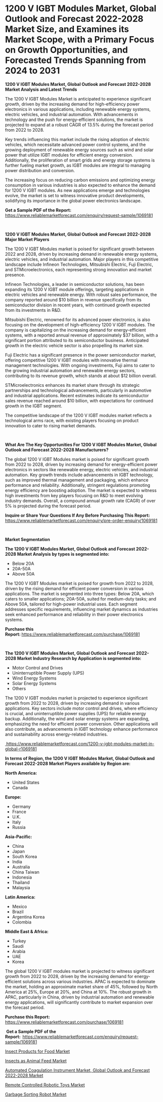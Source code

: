 <p><h1>1200 V IGBT Modules Market, Global Outlook and Forecast 2022-2028 Market Size, and Examines its Market Scope, with a Primary Focus on Growth Opportunities, and Forecasted Trends Spanning from 2024 to 2031</h1></p><p><strong>1200 V IGBT Modules Market, Global Outlook and Forecast 2022-2028 Market Analysis and Latest Trends</strong></p>
<p><p>The 1200 V IGBT Modules Market is anticipated to experience significant growth, driven by the increasing demand for high-efficiency power electronics in various applications, including renewable energy systems, electric vehicles, and industrial automation. With advancements in technology and the push for energy-efficient solutions, the market is projected to expand at a robust CAGR of 13.5% during the forecast period from 2022 to 2028. </p><p>Key trends influencing this market include the rising adoption of electric vehicles, which necessitate advanced power control systems, and the growing deployment of renewable energy sources such as wind and solar power that utilize IGBT modules for efficient energy conversion. Additionally, the proliferation of smart grids and energy storage systems is further fueling market growth, as IGBT modules are integral to managing power distribution and conversion.</p><p>The increasing focus on reducing carbon emissions and optimizing energy consumption in various industries is also expected to enhance the demand for 1200 V IGBT modules. As new applications emerge and technologies evolve, the market is set to witness innovative product developments, solidifying its importance in the global power electronics landscape.</p></p>
<p><strong>Get a Sample PDF of the Report:&nbsp;</strong> <a href="https://www.reliablemarketforecast.com/enquiry/request-sample/1069181?utm_campaign=1080&utm_medium=2&utm_source=Github&utm_content=ia&utm_term=04122024&utm_id=1200-v-igbt-modules-market-global-outlook-and-forecast-2022-2028">https://www.reliablemarketforecast.com/enquiry/request-sample/1069181</a></p>
<p>&nbsp;</p>
<p><strong>1200 V IGBT Modules Market, Global Outlook and Forecast 2022-2028 Major Market Players</strong></p>
<p><p>The 1200 V IGBT Modules market is poised for significant growth between 2022 and 2028, driven by increasing demand in renewable energy systems, electric vehicles, and industrial automation. Major players in this competitive landscape include Infineon Technologies, Mitsubishi Electric, Fuji Electric, and STMicroelectronics, each representing strong innovation and market presence.</p><p>Infineon Technologies, a leader in semiconductor solutions, has been expanding its 1200 V IGBT module offerings, targeting applications in electric vehicles and renewable energy. With robust sales performance, the company reported around $10 billion in revenue specifically from its semiconductor division in recent years, with continued growth expected from its investments in R&D.</p><p>Mitsubishi Electric, renowned for its advanced power electronics, is also focusing on the development of high-efficiency 1200 V IGBT modules. The company is capitalizing on the increasing demand for energy-efficient systems, with a reported annual revenue of approximately $37 billion, with a significant portion attributed to its semiconductor business. Anticipated growth in the electric vehicle sector is also propelling its market size.</p><p>Fuji Electric has a significant presence in the power semiconductor market, offering competitive 1200 V IGBT modules with innovative thermal management technologies. With ongoing investments, Fuji aims to cater to the growing industrial automation and renewable energy sectors, contributing to its revenue growth, which stands at about $12 billion overall.</p><p>STMicroelectronics enhances its market share through its strategic partnerships and technological advancements, particularly in automotive and industrial applications. Recent estimates indicate its semiconductor sales revenue reached around $10 billion, with expectations for continued growth in the IGBT segment.</p><p>The competitive landscape of the 1200 V IGBT modules market reflects a technological arms race, with existing players focusing on product innovation to cater to rising market demands.</p></p>
<p>&nbsp;</p>
<p><strong>What Are The Key Opportunities For 1200 V IGBT Modules Market, Global Outlook and Forecast 2022-2028 Manufacturers?</strong></p>
<p><p>The global 1200 V IGBT Modules market is poised for significant growth from 2022 to 2028, driven by increasing demand for energy-efficient power electronics in sectors like renewable energy, electric vehicles, and industrial automation. Key growth trends include advancements in IGBT technology, such as improved thermal management and packaging, which enhance performance and reliability. Additionally, stringent regulations promoting energy efficiency are boosting adoption. The market is expected to witness high investments from key players focusing on R&D to meet evolving industry demands. Overall, a compound annual growth rate (CAGR) of over 5% is projected during the forecast period.</p></p>
<p><strong>Inquire or Share Your Questions If Any Before Purchasing This Report:</strong> <a href="https://www.reliablemarketforecast.com/enquiry/pre-order-enquiry/1069181?utm_campaign=1080&utm_medium=2&utm_source=Github&utm_content=ia&utm_term=04122024&utm_id=1200-v-igbt-modules-market-global-outlook-and-forecast-2022-2028">https://www.reliablemarketforecast.com/enquiry/pre-order-enquiry/1069181</a></p>
<p>&nbsp;</p>
<p><strong>Market Segmentation</strong></p>
<p><strong>The 1200 V IGBT Modules Market, Global Outlook and Forecast 2022-2028 Market Analysis by types is segmented into:</strong></p>
<p><ul><li>Below 20A</li><li>20A-50A</li><li>Above 50A</li></ul></p>
<p><p>The 1200 V IGBT Modules market is poised for growth from 2022 to 2028, driven by the rising demand for efficient power conversion in various applications. The market is segmented into three types: Below 20A, which caters to smaller applications; 20A-50A, suited for medium-duty tasks; and Above 50A, tailored for high-power industrial uses. Each segment addresses specific requirements, influencing market dynamics as industries seek enhanced performance and reliability in their power electronics systems.</p></p>
<p><strong>Purchase this Report:&nbsp;</strong><a href="https://www.reliablemarketforecast.com/purchase/1069181?utm_campaign=1080&utm_medium=2&utm_source=Github&utm_content=ia&utm_term=04122024&utm_id=1200-v-igbt-modules-market-global-outlook-and-forecast-2022-2028">https://www.reliablemarketforecast.com/purchase/1069181</a></p>
<p>&nbsp;</p>
<p><strong>The 1200 V IGBT Modules Market, Global Outlook and Forecast 2022-2028 Market Industry Research by Application is segmented into:</strong></p>
<p><ul><li>Motor Control and Drives</li><li>Uninterruptible Power Supply (UPS)</li><li>Wind Energy Systems</li><li>Solar Energy Systems</li><li>Others</li></ul></p>
<p><p>The 1200 V IGBT modules market is projected to experience significant growth from 2022 to 2028, driven by increasing demand in various applications. Key sectors include motor control and drives, where efficiency is crucial, and uninterruptible power supplies (UPS) for reliable energy backup. Additionally, the wind and solar energy systems are expanding, emphasizing the need for efficient power conversion. Other applications will also contribute, as advancements in IGBT technology enhance performance and sustainability across energy-related industries.</p></p>
<p><a href="https://www.reliablemarketforecast.com/1200-v-igbt-modules-market-in-global-r1069181?utm_campaign=1080&utm_medium=2&utm_source=Github&utm_content=ia&utm_term=04122024&utm_id=1200-v-igbt-modules-market-global-outlook-and-forecast-2022-2028">&nbsp;https://www.reliablemarketforecast.com/1200-v-igbt-modules-market-in-global-r1069181</a></p>
<p><strong>In terms of Region, the 1200 V IGBT Modules Market, Global Outlook and Forecast 2022-2028 Market Players available by Region are:</strong></p>
<p>
    <p> <strong> North America: </strong>
        <ul>
            <li>United States</li>
            <li>Canada</li>
        </ul>
        </p> 
    <p> <strong> Europe: </strong>
        <ul>
            <li>Germany</li>
            <li>France</li>
            <li>U.K.</li>
            <li>Italy</li>
            <li>Russia</li>
        </ul>
        </p> 
    <p> <strong> Asia-Pacific: </strong>
        <ul>
            <li>China</li>
            <li>Japan</li>
            <li>South Korea</li>
            <li>India</li>
            <li>Australia</li>
            <li>China Taiwan</li>
            <li>Indonesia</li>
            <li>Thailand</li>
            <li>Malaysia</li>
        </ul>
        </p> 
    <p> <strong> Latin America: </strong>
        <ul>
            <li>Mexico</li>
            <li>Brazil</li>
            <li>Argentina Korea</li>
            <li>Colombia</li>
        </ul>
        </p> 
    <p> <strong> Middle East & Africa: </strong>
        <ul>
            <li>Turkey</li>
            <li>Saudi</li>
            <li>Arabia</li>
            <li>UAE</li>
            <li>Korea</li>
        </ul>
    </p>
    </p>
<p><p>The global 1200 V IGBT modules market is projected to witness significant growth from 2022 to 2028, driven by the increasing demand for energy-efficient solutions across various industries. APAC is expected to dominate the market, holding an approximate market share of 45%, followed by North America at 25%, Europe at 20%, and China at 10%. The robust growth in APAC, particularly in China, driven by industrial automation and renewable energy applications, will significantly contribute to market expansion over the forecast period.</p></p>
<p><strong>Purchase this Report: </strong><a href="https://www.reliablemarketforecast.com/purchase/1069181?utm_campaign=1080&utm_medium=2&utm_source=Github&utm_content=ia&utm_term=04122024&utm_id=1200-v-igbt-modules-market-global-outlook-and-forecast-2022-2028">https://www.reliablemarketforecast.com/purchase/1069181</a></p>
<p>&nbsp;<strong>Get a Sample PDF of the Report:&nbsp;&nbsp;</strong><a href="https://www.reliablemarketforecast.com/enquiry/request-sample/1069181?utm_campaign=1080&utm_medium=2&utm_source=Github&utm_content=ia&utm_term=04122024&utm_id=1200-v-igbt-modules-market-global-outlook-and-forecast-2022-2028">https://www.reliablemarketforecast.com/enquiry/request-sample/1069181</a></p>
<p><strong></strong></p>
<p><p><a href="https://issuu.com/reportprime-2/docs/insect-products-for-food-market-size-2030.pptx?utm_campaign=1080&utm_medium=2&utm_source=Github&utm_content=ia&utm_term=04122024&utm_id=1200-v-igbt-modules-market-global-outlook-and-forecast-2022-2028">Insect Products for Food Market</a></p><p><a href="https://issuu.com/reportprime-2/docs/insects-as-animal-feed-market-size-2030.pptx?utm_campaign=1080&utm_medium=2&utm_source=Github&utm_content=ia&utm_term=04122024&utm_id=1200-v-igbt-modules-market-global-outlook-and-forecast-2022-2028">Insects as Animal Feed Market</a></p><p><a href="https://github.com/gdfhhhj/Market-Research-Report-List-6/blob/main/automated-coagulation-instrument-market-global-outlook-and-forecast-2022-2028-market.md?utm_campaign=1080&utm_medium=2&utm_source=Github&utm_content=ia&utm_term=04122024&utm_id=1200-v-igbt-modules-market-global-outlook-and-forecast-2022-2028">Automated Coagulation Instrument Market, Global Outlook and Forecast 2022-2028 Market</a></p><p><a href="https://www.linkedin.com/pulse/global-remote-controlled-robotic-toys-market-pulse-trends-growth-teshc?utm_campaign=1080&utm_medium=2&utm_source=Github&utm_content=ia&utm_term=04122024&utm_id=1200-v-igbt-modules-market-global-outlook-and-forecast-2022-2028">Remote Controlled Robotic Toys Market</a></p><p><a href="https://www.linkedin.com/pulse/garbage-sorting-robot-market-size-types-share-forecast-research-c37xe?utm_campaign=1080&utm_medium=2&utm_source=Github&utm_content=ia&utm_term=04122024&utm_id=1200-v-igbt-modules-market-global-outlook-and-forecast-2022-2028">Garbage Sorting Robot Market</a></p></p>